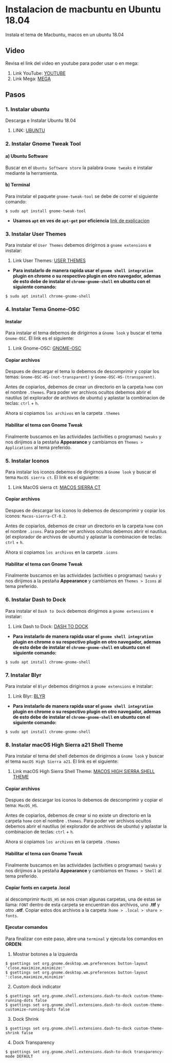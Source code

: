 # Instalacion de macbuntu en Ubuntu 18.04
Instala el tema de Macbuntu, macos en un ubuntu 18.04

## Video
Revisa el link del video en youtube para poder usar o en mega:

1. Link YouTube: [YOUTUBE](https://www.youtube.com/watch?v=sfsKwzElxQg)
2. Link Mega: [MEGA](https://mega.nz/fm/z4piGQQb)

## Pasos

### 1. Instalar ubuntu

Descarga e Instalar Ubuntu 18.04

1. LINK: [UBUNTU](https://www.ubuntu.com/download)

### 2. Instalar Gnome Tweak Tool

#### a) Ubuntu Software

Buscar en el `Ubuntu Software store` la palabra `Gnome tweaks` e instalar mediante la herramienta. 

#### b) Terminal

Para instalar el paquete `gnome-tweak-tool` se debe de correr el siguiente comando:

```
$ sudo apt install gnome-tweak-tool
```

* **Usamos `apt` en ves de `apt-get` por eficiencia** [link de explicacion](https://itsfoss.com/apt-vs-apt-get-difference/)

### 3. Instalar User Themes

Para instalar el `User Themes` debemos dirigirnos a `gnome extensions` e instalar:

1. Link User Themes: [USER THEMES](https://extensions.gnome.org/extension/19/user-themes/)

* **Para instalarlo de manera rapida usar el `gnome shell integration` plugin en chrome o su respectivo plugin en otro navegador, ademas de esto debe de instalar el `chrome-gnome-shell` en ubuntu con el siguiente comando:**

```
$ sudo apt install chrome-gnome-shell
```

### 4. Instalar Tema Gnome-OSC

#### Instalar

Para instalar el tema debemos de dirigirnos a `Gnome look` y buscar el tema `Gnome-OSC`. El link es el siguiente:

1. Link Gnome-OSC: [GNOME-OSC](https://www.gnome-look.org/p/1171688/)

#### Copiar archivos

Despues de descargar el tema lo debemos de descomprimir y copiar los temas: `Gnome-OSC-HS-(not-transparent)` y `Gnome-OSC-HS-(transparent)`.

Antes de copiarlos, debemos de crear un directorio en la carpeta `home` con el nombre `.themes`. Para poder ver archivos ocultos debemos abrir el nautilus (el explorador de archivos de ubuntu) y aplastar la combinacion de teclas: `ctrl` + `h`.

Ahora si copiamos `los archivos` en la carpeta `.themes`

#### Habilitar el tema con Gnome Tweak 

Finalmente buscamos en las actividades (activities o programas) `tweaks` y nos dirijimos a la pestaña **Appearance** y cambiamos en `Themes > Applications` al tema preferido.

### 5. Instalar Iconos

Para instalar los iconos debemos de dirigirnos a `Gnome look` y buscar el tema `MacOS sierra ct`. El link es el siguiente:

1. Link MacOS sierra ct: [MACOS SIERRA CT](https://www.gnome-look.org/p/1210856/)


#### Copiar archivos

Despues de descargar los iconos lo debemos de descomprimir y copiar los iconos: `Macos-sierra-CT-0.2`.

Antes de copiarlos, debemos de crear un directorio en la carpeta `home` con el nombre `.icons`. Para poder ver archivos ocultos debemos abrir el nautilus (el explorador de archivos de ubuntu) y aplastar la combinacion de teclas: `ctrl` + `h`.

Ahora si copiamos `los archivos` en la carpeta `.icons`

#### Habilitar el tema con Gnome Tweak 

Finalmente buscamos en las actividades (activities o programas) `tweaks` y nos dirijimos a la pestaña **Appearance** y cambiamos en `Themes > Icons` al tema preferido.

### 6. Instalar Dash to Dock

Para instalar el `Dash to Dock` debemos dirigirnos a `gnome extensions` e instalar:

1. Link Dash to Dock: [DASH TO DOCK](https://extensions.gnome.org/extension/307/dash-to-dock/)

* **Para instalarlo de manera rapida usar el `gnome shell integration` plugin en chrome o su respectivo plugin en otro navegador, ademas de esto debe de instalar el `chrome-gnome-shell` en ubuntu con el siguiente comando:**

```
$ sudo apt install chrome-gnome-shell
```


### 7. Instalar Blyr

Para instalar el `Blyr` debemos dirigirnos a `gnome extensions` e instalar:

1. Link Blyr: [BLYR](https://extensions.gnome.org/extension/1251/blyr/)

* **Para instalarlo de manera rapida usar el `gnome shell integration` plugin en chrome o su respectivo plugin en otro navegador, ademas de esto debe de instalar el `chrome-gnome-shell` en ubuntu con el siguiente comando:**

```
$ sudo apt install chrome-gnome-shell
```


### 8. Instalar macOS High Sierra a21 Shell Theme

Para instalar el tema del shell debemos de dirigirnos a `Gnome look` y buscar el tema `macOS High Sierra a21`. El link es el siguiente:

1. Link macOS High Sierra Shell Theme: [MACOS HIGH SIERRA SHELL THEME](https://www.gnome-look.org/p/1213208/)


#### Copiar archivos

Despues de descargar los iconos lo debemos de descomprimir y copiar el tema: `MacOS_HS`.

Antes de copiarlos, debemos de crear si no existe un directorio en la carpeta `home` con el nombre `.themes`. Para poder ver archivos ocultos debemos abrir el nautilus (el explorador de archivos de ubuntu) y aplastar la combinacion de teclas: `ctrl` + `h`.

Ahora si copiamos `los archivos` en la carpeta `.themes`

#### Habilitar el tema con Gnome Tweak 

Finalmente buscamos en las actividades (activities o programas) `tweaks` y nos dirijimos a la pestaña **Appearance** y cambiamos en `Themes > Shell` al tema preferido.

#### Copiar fonts en carpeta .local

al descomprimir `MacOS_HS` se nos crean algunas carpetas, una de estas se llama: `FONT` dentro de esta carpeta se encuentran dos archivos, uno **.ttf** y otro **.otf**. Copiar estos dos archivos  a la carpeta :`home > .local > share > fonts`.

#### Ejecutar comandos

Para finalizar con este paso, abre una `terminal` y ejecuta los comandos en **ORDEN**:

1. Mostrar botones a la izquierda

```
$ gsettings set org.gnome.desktop.wm.preferences button-layout 'close,maximize,minimize:'
$ gsettings set org.gnome.desktop.wm.preferences button-layout ':close,maximize,minimize'
```

2. Custom dock indicator

```
$ gsettings set org.gnome.shell.extensions.dash-to-dock custom-theme-running-dots false
$ gsettings set org.gnome.shell.extensions.dash-to-dock custom-theme-customize-running-dots false
```

3. Dock Shrink 

```
$ gsettings set org.gnome.shell.extensions.dash-to-dock custom-theme-shrink false
```

4. Dock Transparency 

```
$ gsettings set org.gnome.shell.extensions.dash-to-dock transparency-mode DEFAULT
```
























